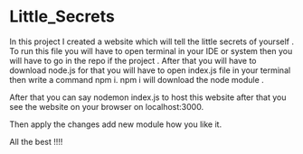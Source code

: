 # Little_Secrets

In this project I created a website which will tell the little secrets of yourself .
To run this file you will have to open terminal in your IDE or system then you will have to go in the repo if the project .
After that you will have to download node.js for that you will have to open index.js file in your terminal then write a command npm i.
npm i will download the node module .

After that you can say nodemon index.js to host this website after that you see the website on your browser on localhost:3000.

Then apply the changes add new module how you like it.

All the best !!!!
